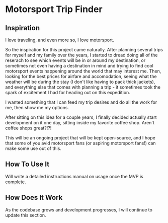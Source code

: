 # Motorsport Trip Finder

## Inspiration

I love traveling, and even more so, I love motorsport.

So the inspiration for this project came naturally. After planning several trips for myself and my family over the years, I started to dread doing all of the reserach to see which events will be in or around my destination, or sometimes not even having a destination in mind and trying to find cool motorsport events happening around the world that may interest me. Then, looking for the best prices for airfare and accomodation, seeing what the weather will be during the stay (I don't like having to pack thick jackets), and everything else that comes with planning a trip - it sometimes took the spark of excitement I had for heading out on this expedition.

I wanted something that I can feed my trip desires and do all the work for me, then show me my options.

After sitting on this idea for a couple years, I finally decided actually start development on it one day, sitting inside my favorite coffee shop. Aren't coffee shops great?!?!

This will be an ongoing project that will be kept open-source, and I hope that some of you avid motorsport fans (or aspiring motorsport fans!) can make some use out of this.

## How To Use It

Will write a detailed instructions manual on usage once the MVP is complete.

## How Does It Work

As the codebase grows and development progresses, I will continue to update this section.
